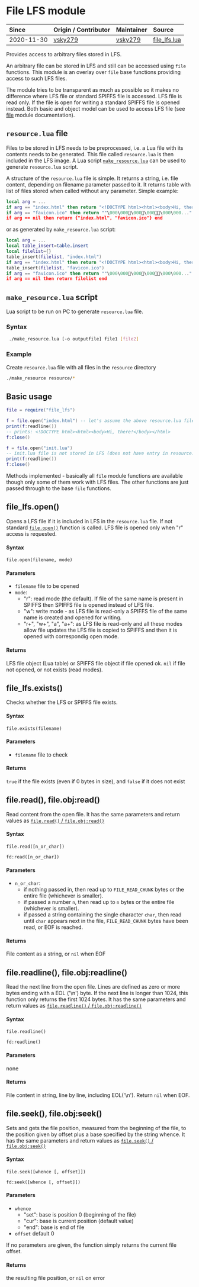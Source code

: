 # File LFS module
| Since  | Origin / Contributor  | Maintainer  | Source  |
| :----- | :-------------------- | :---------- | :------ |
| 2020-11-30 | [vsky279](https://github.com/vsky279) | [vsky279](https://github.com/vsky279) | [file_lfs.lua](../../lua_modules/file_lfs/file_lfs.lua)|

Provides access to arbitrary files stored in LFS.

An arbitrary file can be stored in LFS and still can be accessed using `file` functions. This module is an overlay over `file` base functions providing access to such LFS files.

The module tries to be transparent as much as possible so it makes no difference where LFS file or standard SPIFFS file is accessed. LFS file is read only. If the file is open for writing a standard SPIFFS file is opened instead.
Both basic and object model can be used to access LFS file (see [file](../../docs/modules/file.md) module documentation).

## `resource.lua` file

Files to be stored in LFS needs to be preprocessed, i.e. a Lua file with its contents needs to be generated. This file called `resource.lua` is then included in the LFS image. A Lua script [`make_resource.lua`](../../lua_modules/file_lfs/make_resource.lua) can be used to generate `resource.lua` script.

A structure of the `resource.lua` file is simple. It returns a string, i.e. file content, depending on filename parameter passed to it. It returns table with list of files stored when called without any parameter. Simple example:
```Lua
local arg = ...
if arg == "index.html" then return "<!DOCTYPE html><html><body>Hi, there!</body></html>" end
if arg == "favicon.ico" then return ""\000\000\000\000\000\000..." end
if arg == nil then return {"index.html", "favicon.ico"} end
```
or as generated by `make_resource.lua` script:
```Lua
local arg = ...
local table_insert=table.insert
local filelist={}
table_insert(filelist, "index.html")
if arg == "index.html" then return "<!DOCTYPE html><html><body>Hi, there!</body></html>" end
table_insert(filelist, "favicon.ico")
if arg == "favicon.ico" then return ""\000\000\000\000\000\000..." end
if arg == nil then return filelist end
```

## `make_resource.lua` script

Lua script to be run on PC to generate `resource.lua` file.

### Syntax
```bash
 ./make_resource.lua [-o outputfile] file1 [file2]
 ```

### Example
Create `resource.lua` file with all files in the `resource` directory
```bash
./make_resource resource/*
```

## Basic usage
```Lua
file = require("file_lfs")

f = file.open("index.html") -- let's assume the above resource.lua file is embedded in LFS
print(f:readline())
-- prints: <!DOCTYPE html><html><body>Hi, there!</body></html>
f:close()

f = file.open("init.lua")
-- init.lua file is not stored in LFS (does not have entry in resource.lua stored in LFS) -> SPIFFS files is opened instead
print(f:readline())
f:close()
```

Methods implemented - basically all `file` module functions are available though only some of them work with LFS files. The other functions are just passed through to the base `file` functions.

## file_lfs.open()

Opens a LFS file if it is included in LFS in the `resource.lua` file. If not standard [`file.open()`](../../docs/modules/file.md#fileopen-fileobjopen) function is called.
LFS file is opened only when "r" access is requested.

#### Syntax
`file.open(filename, mode)`

#### Parameters
- `filename` file to be opened
- `mode`:
    - "r": read mode (the default). If file of the same name is present in SPIFFS then SPIFFS file is opened instead of LFS file.
    - "w": write mode - as LFS file is read-only a SPIFFS file of the same name is created and opened for writing.
    - "r+", "w+", "a", "a+": as LFS file is read-only and all these modes allow file updates the LFS file is copied to SPIFFS and then it is opened with correspondig open mode.

#### Returns
LFS file object (Lua table) or SPIFFS file object if file opened ok. `nil` if file not opened, or not exists (read modes).

## file_lfs.exists()

Checks whether the LFS or SPIFFS file exists.

#### Syntax
`file.exists(filename)`

#### Parameters
- `filename` file to check

#### Returns
`true` if the file exists (even if 0 bytes in size), and `false` if it does not exist


## file.read(), file.obj:read()

Read content from the open file. It has the same parameters and return values as [`file.read()` / `file.obj:read()`](../../docs/modules/file.md#fileopen-fileobjopen#fileread-fileobjread)

#### Syntax
`file.read([n_or_char])`

`fd:read([n_or_char])`

#### Parameters
- `n_or_char`:
	- if nothing passed in, then read up to `FILE_READ_CHUNK` bytes or the entire file (whichever is smaller).
	- if passed a number `n`, then read up to `n` bytes or the entire file (whichever is smaller).
	- if passed a string containing the single character `char`, then read until `char` appears next in the file, `FILE_READ_CHUNK` bytes have been read, or EOF is reached.

#### Returns
File content as a string, or `nil` when EOF


## file.readline(), file.obj:readline()

Read the next line from the open file. Lines are defined as zero or more bytes ending with a EOL ('\n') byte. If the next line is longer than 1024, this function only returns the first 1024 bytes.
It has the same parameters and return values as [`file.readline()` / `file.obj:readline()`](../../docs/modules/file.md#fileopen-fileobjopen#filereadline-fileobjreadline)


#### Syntax
`file.readline()`

`fd:readline()`

#### Parameters
none

#### Returns
File content in string, line by line, including EOL('\n'). Return `nil` when EOF.


## file.seek(), file.obj:seek()

Sets and gets the file position, measured from the beginning of the file, to the position given by offset plus a base specified by the string whence.
It has the same parameters and return values as [`file.seek()` / `file.obj:seek()`](../../docs/modules/file.md#fileopen-fileobjopen#fileseek-fileobjseek)

#### Syntax
`file.seek([whence [, offset]])`

`fd:seek([whence [, offset]])`

#### Parameters
- `whence`
	- "set": base is position 0 (beginning of the file)
	- "cur": base is current position (default value)
	- "end": base is end of file
- `offset` default 0

If no parameters are given, the function simply returns the current file offset.

#### Returns
the resulting file position, or `nil` on error
